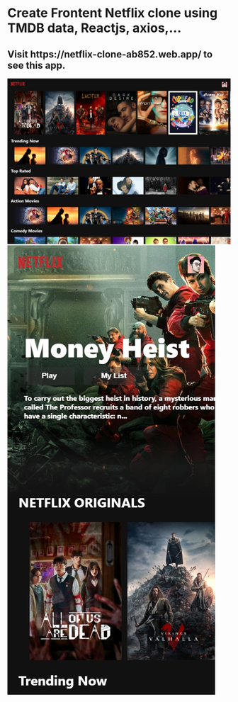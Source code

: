 <h1>Create Frontent Netflix clone using TMDB data, Reactjs, axios,...</h1>

<h2>Visit https://netflix-clone-ab852.web.app/ to see this app.</h2>
<img src="src\assets\img\netflix-clone-appscreen.jpg">
<img src="src\assets\img\netflix-clone-mobile-screen.jpg">
